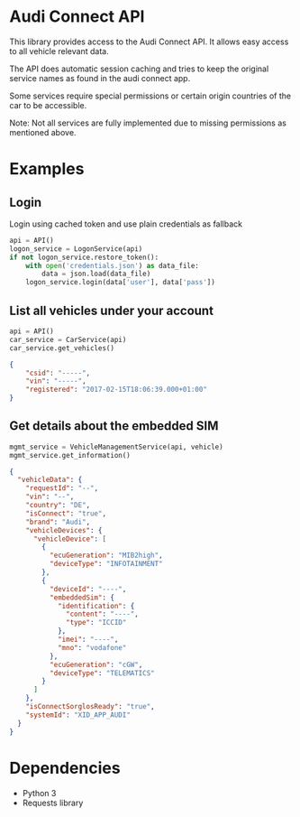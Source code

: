 # Audi Connect API
This library provides access to the Audi Connect API.
It allows easy access to all vehicle relevant data.

The API does automatic session caching and tries to keep the 
original service names as found in the audi connect app.

Some services require special permissions or certain origin countries of the car
to be accessible.

Note: Not all services are fully implemented due to missing permissions as mentioned above. 

# Examples
## Login
Login using cached token and use plain credentials as fallback
```python
api = API()
logon_service = LogonService(api)
if not logon_service.restore_token():
	with open('credentials.json') as data_file:
		data = json.load(data_file)
	logon_service.login(data['user'], data['pass'])
```

## List all vehicles under your account
```python
api = API()
car_service = CarService(api)
car_service.get_vehicles()
```
```json
{
	"csid": "-----",
	"vin": "-----",
	"registered": "2017-02-15T18:06:39.000+01:00"
}
```

## Get details about the embedded SIM
```python
mgmt_service = VehicleManagementService(api, vehicle)
mgmt_service.get_information()
```
```json
{
  "vehicleData": {
	"requestId": "--",
	"vin": "--",
	"country": "DE",
	"isConnect": "true",
	"brand": "Audi",
	"vehicleDevices": {
	  "vehicleDevice": [
		{
		  "ecuGeneration": "MIB2high",
		  "deviceType": "INFOTAINMENT"
		},
		{
		  "deviceId": "----",
		  "embeddedSim": {
			"identification": {
			  "content": "----",
			  "type": "ICCID"
			},
			"imei": "----",
			"mno": "vodafone"
		  },
		  "ecuGeneration": "cGW",
		  "deviceType": "TELEMATICS"
		}
	  ]
	},
	"isConnectSorglosReady": "true",
	"systemId": "XID_APP_AUDI"
  }
}
```

# Dependencies
- Python 3
- Requests library
